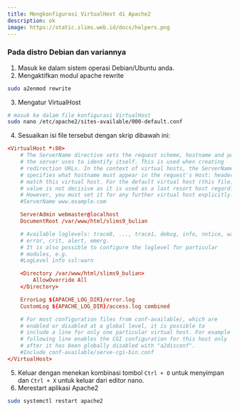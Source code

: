 ```yaml
---
title: Mengkonfigurasi VirtualHost di Apache2
description: ok
image: https://static.slims.web.id/docs/helpers.png
---
```

### Pada distro Debian dan variannya
1. Masuk ke dalam sistem operasi Debian/Ubuntu anda.
2. Mengaktifkan modul apache rewrite
```bash
sudo a2enmod rewrite
```
3. Mengatur VirtualHost
```bash
# masuk ke dalam file konfigurasi VirtualHost
sudo nano /etc/apache2/sites-available/000-default.conf
```
4. Sesuaikan isi file tersebut dengan skrip dibawah ini:
```conf
<VirtualHost *:80>
    # The ServerName directive sets the request scheme, hostname and port that
    # the server uses to identify itself. This is used when creating
    # redirection URLs. In the context of virtual hosts, the ServerName
    # specifies what hostname must appear in the request's Host: header to
    # match this virtual host. For the default virtual host (this file) this
    # value is not decisive as it is used as a last resort host regardless.
    # However, you must set it for any further virtual host explicitly.
    #ServerName www.example.com

    ServerAdmin webmaster@localhost
    DocumentRoot /var/www/html/slims9_bulian

    # Available loglevels: trace8, ..., trace1, debug, info, notice, warn,
    # error, crit, alert, emerg.
    # It is also possible to configure the loglevel for particular
    # modules, e.g.
    #LogLevel info ssl:warn

    <Directory /var/www/html/slims9_bulian>
        AllowOverride All
    </Directory>

    ErrorLog ${APACHE_LOG_DIR}/error.log
    CustomLog ${APACHE_LOG_DIR}/access.log combined

    # For most configuration files from conf-available/, which are
    # enabled or disabled at a global level, it is possible to
    # include a line for only one particular virtual host. For example the
    # following line enables the CGI configuration for this host only
    # after it has been globally disabled with "a2disconf".
    #Include conf-available/serve-cgi-bin.conf
</VirtualHost>
```
5. Keluar dengan menekan kombinasi tombol ```Ctrl + O``` untuk menyimpan dan ```Ctrl + X``` untuk keluar dari editor nano.
6. Merestart aplikasi Apache2
```bash
sudo systemctl restart apache2
```
